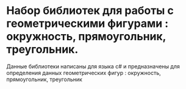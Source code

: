 # Набор библиотек для работы с геометрическими фигурами : окружность, прямоугольник, треугольник.
Данные библиотеки написаны для языка c# и предназначены для определения данных геометрических фигур : окружность, прямоугольник, треугольник
